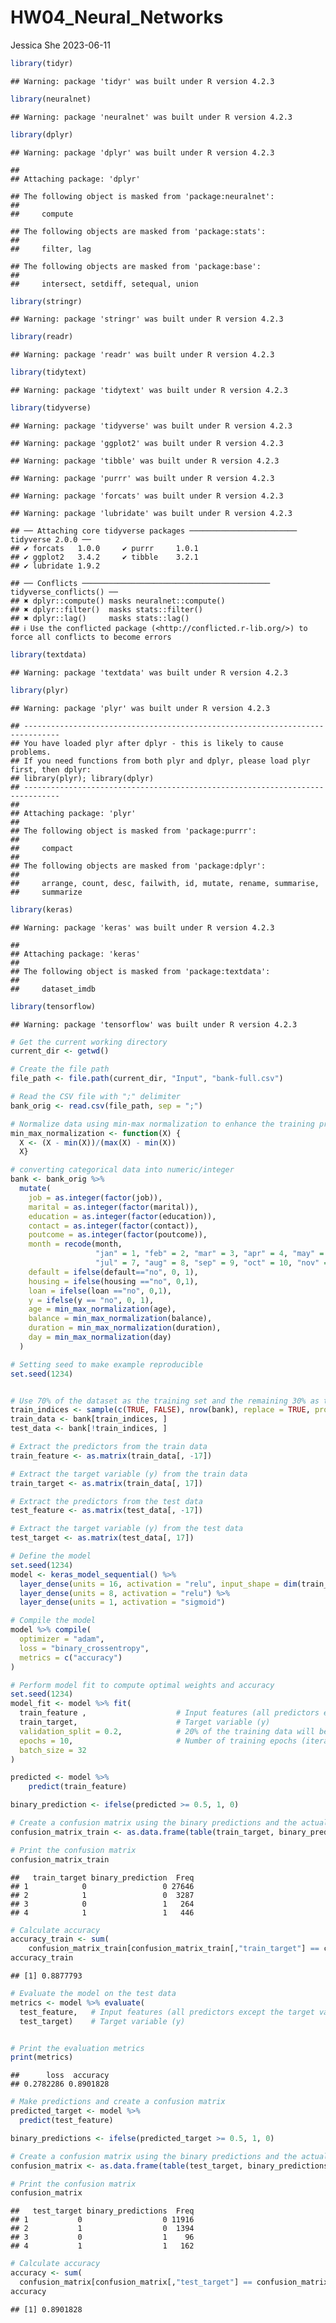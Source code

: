 HW04_Neural_Networks
================
Jessica She
2023-06-11

``` r
library(tidyr)
```

    ## Warning: package 'tidyr' was built under R version 4.2.3

``` r
library(neuralnet)
```

    ## Warning: package 'neuralnet' was built under R version 4.2.3

``` r
library(dplyr)
```

    ## Warning: package 'dplyr' was built under R version 4.2.3

    ## 
    ## Attaching package: 'dplyr'

    ## The following object is masked from 'package:neuralnet':
    ## 
    ##     compute

    ## The following objects are masked from 'package:stats':
    ## 
    ##     filter, lag

    ## The following objects are masked from 'package:base':
    ## 
    ##     intersect, setdiff, setequal, union

``` r
library(stringr)
```

    ## Warning: package 'stringr' was built under R version 4.2.3

``` r
library(readr)
```

    ## Warning: package 'readr' was built under R version 4.2.3

``` r
library(tidytext)
```

    ## Warning: package 'tidytext' was built under R version 4.2.3

``` r
library(tidyverse)
```

    ## Warning: package 'tidyverse' was built under R version 4.2.3

    ## Warning: package 'ggplot2' was built under R version 4.2.3

    ## Warning: package 'tibble' was built under R version 4.2.3

    ## Warning: package 'purrr' was built under R version 4.2.3

    ## Warning: package 'forcats' was built under R version 4.2.3

    ## Warning: package 'lubridate' was built under R version 4.2.3

    ## ── Attaching core tidyverse packages ──────────────────────── tidyverse 2.0.0 ──
    ## ✔ forcats   1.0.0     ✔ purrr     1.0.1
    ## ✔ ggplot2   3.4.2     ✔ tibble    3.2.1
    ## ✔ lubridate 1.9.2

    ## ── Conflicts ────────────────────────────────────────── tidyverse_conflicts() ──
    ## ✖ dplyr::compute() masks neuralnet::compute()
    ## ✖ dplyr::filter()  masks stats::filter()
    ## ✖ dplyr::lag()     masks stats::lag()
    ## ℹ Use the conflicted package (<http://conflicted.r-lib.org/>) to force all conflicts to become errors

``` r
library(textdata)
```

    ## Warning: package 'textdata' was built under R version 4.2.3

``` r
library(plyr)
```

    ## Warning: package 'plyr' was built under R version 4.2.3

    ## ------------------------------------------------------------------------------
    ## You have loaded plyr after dplyr - this is likely to cause problems.
    ## If you need functions from both plyr and dplyr, please load plyr first, then dplyr:
    ## library(plyr); library(dplyr)
    ## ------------------------------------------------------------------------------
    ## 
    ## Attaching package: 'plyr'
    ## 
    ## The following object is masked from 'package:purrr':
    ## 
    ##     compact
    ## 
    ## The following objects are masked from 'package:dplyr':
    ## 
    ##     arrange, count, desc, failwith, id, mutate, rename, summarise,
    ##     summarize

``` r
library(keras)
```

    ## Warning: package 'keras' was built under R version 4.2.3

    ## 
    ## Attaching package: 'keras'
    ## 
    ## The following object is masked from 'package:textdata':
    ## 
    ##     dataset_imdb

``` r
library(tensorflow)
```

    ## Warning: package 'tensorflow' was built under R version 4.2.3

``` r
# Get the current working directory
current_dir <- getwd()

# Create the file path
file_path <- file.path(current_dir, "Input", "bank-full.csv")

# Read the CSV file with ";" delimiter
bank_orig <- read.csv(file_path, sep = ";")
```

``` r
# Normalize data using min-max normalization to enhance the training process of neural network
min_max_normalization <- function(X) {
  X <- (X - min(X))/(max(X) - min(X))
  X}

# converting categorical data into numeric/integer
bank <- bank_orig %>% 
  mutate(
    job = as.integer(factor(job)),
    marital = as.integer(factor(marital)),
    education = as.integer(factor(education)),
    contact = as.integer(factor(contact)),
    poutcome = as.integer(factor(poutcome)),
    month = recode(month, 
                   "jan" = 1, "feb" = 2, "mar" = 3, "apr" = 4, "may" = 5, "jun" = 6,
                   "jul" = 7, "aug" = 8, "sep" = 9, "oct" = 10, "nov" = 11, "dec" = 12),
    default = ifelse(default=="no", 0, 1),
    housing = ifelse(housing =="no", 0,1),
    loan = ifelse(loan =="no", 0,1),
    y = ifelse(y == "no", 0, 1),
    age = min_max_normalization(age),
    balance = min_max_normalization(balance),
    duration = min_max_normalization(duration),
    day = min_max_normalization(day)
  )
```

``` r
# Setting seed to make example reproducible
set.seed(1234)


# Use 70% of the dataset as the training set and the remaining 30% as the testing set
train_indices <- sample(c(TRUE, FALSE), nrow(bank), replace = TRUE, prob = c(0.7, 0.3))
train_data <- bank[train_indices, ]
test_data <- bank[!train_indices, ]

# Extract the predictors from the train data 
train_feature <- as.matrix(train_data[, -17])

# Extract the target variable (y) from the train data
train_target <- as.matrix(train_data[, 17])

# Extract the predictors from the test data 
test_feature <- as.matrix(test_data[, -17])

# Extract the target variable (y) from the test data
test_target <- as.matrix(test_data[, 17])
```

``` r
# Define the model
set.seed(1234)
model <- keras_model_sequential() %>%
  layer_dense(units = 16, activation = "relu", input_shape = dim(train_data)[2] - 1) %>%
  layer_dense(units = 8, activation = "relu") %>%
  layer_dense(units = 1, activation = "sigmoid") 

# Compile the model
model %>% compile(
  optimizer = "adam",
  loss = "binary_crossentropy",
  metrics = c("accuracy")
)

# Perform model fit to compute optimal weights and accuracy
set.seed(1234)
model_fit <- model %>% fit(
  train_feature ,                    # Input features (all predictors except the target variable)
  train_target,                      # Target variable (y)
  validation_split = 0.2,            # 20% of the training data will be used for validation
  epochs = 10,                       # Number of training epochs (iterations)
  batch_size = 32                    
)
```

``` r
predicted <- model %>%
    predict(train_feature)

binary_prediction <- ifelse(predicted >= 0.5, 1, 0)

# Create a confusion matrix using the binary predictions and the actual target variable
confusion_matrix_train <- as.data.frame(table(train_target, binary_prediction))

# Print the confusion matrix
confusion_matrix_train
```

    ##   train_target binary_prediction  Freq
    ## 1            0                 0 27646
    ## 2            1                 0  3287
    ## 3            0                 1   264
    ## 4            1                 1   446

``` r
# Calculate accuracy
accuracy_train <- sum(
    confusion_matrix_train[confusion_matrix_train[,"train_target"] == confusion_matrix_train[,"binary_prediction"], c("Freq")])/sum(confusion_matrix_train[,"Freq"])
accuracy_train
```

    ## [1] 0.8877793

``` r
# Evaluate the model on the test data
metrics <- model %>% evaluate(
  test_feature,   # Input features (all predictors except the target variable)
  test_target)    # Target variable (y)


# Print the evaluation metrics
print(metrics)
```

    ##      loss  accuracy 
    ## 0.2782286 0.8901828

``` r
# Make predictions and create a confusion matrix
predicted_target <- model %>%
  predict(test_feature)

binary_predictions <- ifelse(predicted_target >= 0.5, 1, 0)

# Create a confusion matrix using the binary predictions and the actual target variable
confusion_matrix <- as.data.frame(table(test_target, binary_predictions))

# Print the confusion matrix
confusion_matrix
```

    ##   test_target binary_predictions  Freq
    ## 1           0                  0 11916
    ## 2           1                  0  1394
    ## 3           0                  1    96
    ## 4           1                  1   162

``` r
# Calculate accuracy
accuracy <- sum(
  confusion_matrix[confusion_matrix[,"test_target"] == confusion_matrix[,"binary_predictions"], c("Freq")])/sum(confusion_matrix[,"Freq"])
accuracy
```

    ## [1] 0.8901828
